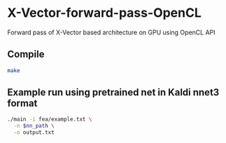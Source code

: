 # X-Vector-forward-pass-OpenCL
Forward pass of X-Vector based architecture on GPU using OpenCL API

## Compile
```bash
make
```

## Example run using pretrained net in Kaldi nnet3 format
```bash
./main -i fea/example.txt \
  -n $nn_path \
  -o output.txt
